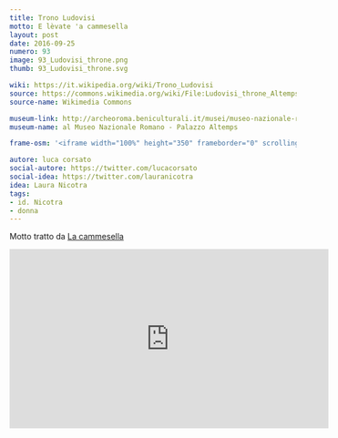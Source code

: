 ```yaml
---
title: Trono Ludovisi
motto: E lèvate 'a cammesella
layout: post
date: 2016-09-25
numero: 93
image: 93_Ludovisi_throne.png
thumb: 93_Ludovisi_throne.svg

wiki: https://it.wikipedia.org/wiki/Trono_Ludovisi
source: https://commons.wikimedia.org/wiki/File:Ludovisi_throne_Altemps_Inv8570.jpg
source-name: Wikimedia Commons

museum-link: http://archeoroma.beniculturali.it/musei/museo-nazionale-romano-palazzo-altemps
museum-name: al Museo Nazionale Romano - Palazzo Altemps

frame-osm: '<iframe width="100%" height="350" frameborder="0" scrolling="no" marginheight="0" marginwidth="0" src="http://www.openstreetmap.org/export/embed.html?bbox=12.466650009155273%2C41.89830821766456%2C12.479020357131958%2C41.90408169592661&amp;layer=mapnik&amp;marker=41.90119102932384%2C12.472840547561646" style="border: 1px solid black"></iframe><br/><small><a href="http://www.openstreetmap.org/?mlat=41.90119&amp;mlon=12.47284#map=17/41.90120/12.47284">Visualizza mappa ingrandita</a></small>'

autore: luca corsato
social-autore: https://twitter.com/lucacorsato
social-idea: https://twitter.com/lauranicotra
idea: Laura Nicotra
tags:
- id. Nicotra
- donna
---
```


Motto tratto da [La cammesella](https://nap.wikipedia.org/wiki/La_cammesella)

<iframe width="560" height="315" src="https://www.youtube.com/embed/0ByGjRaxxj8" frameborder="0" allowfullscreen></iframe>
